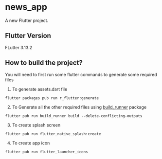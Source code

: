 # news_app
A new Flutter project.

## Flutter Version
FLutter 3.13.2

## How to build the project?
You will need to first run some flutter commands to generate some required files
1. To generate assets.dart file
```
flutter packages pub run r_flutter:generate
```
2. To Generate all the other required files using [build_runner](https://pub.dev/packages/build_runner) package
```
flutter pub run build_runner build --delete-conflicting-outputs
```

3. To create splash screen 
```
flutter pub run flutter_native_splash:create
```

4. To create app icon 
```
flutter pub run flutter_launcher_icons  
```

